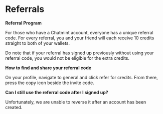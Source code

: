 # Referrals

**Referral Program**

For those who have a Chatmint account, everyone has a unique referral code. For every referral, you and your friend will each receive 10 credits straight to both of your wallets.

Do note that if your referral has signed up previously without using your referral code, you would not be eligible for the extra credits.

**How to find and share your referral code**

On your profile, navigate to general and click refer for credits. From there, press the copy icon beside the invite code.

**Can I still use the referral code after I signed up?**

Unfortunately, we are unable to reverse it after an account has been created.

